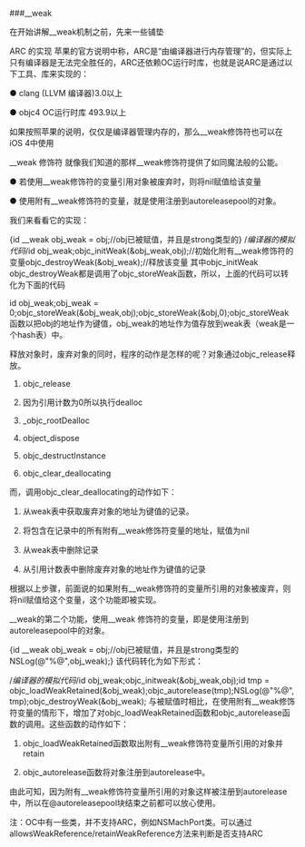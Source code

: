 ###__weak

在开始讲解__weak机制之前，先来一些铺垫

ARC 的实现
苹果的官方说明中称，ARC是“由编译器进行内存管理”的，但实际上只有编译器是无法完全胜任的，ARC还依赖OC运行时库，也就是说ARC是通过以下工具、库来实现的：

● clang (LLVM 编译器)3.0以上

● objc4 OC运行时库 493.9以上

如果按照苹果的说明，仅仅是编译器管理内存的，那么__weak修饰符也可以在iOS 4中使用

__weak 修饰符
就像我们知道的那样__weak修饰符提供了如同魔法般的公能。

● 若使用__weak修饰符的变量引用对象被废弃时，则将nil赋值给该变量

● 使用附有__weak修饰符的变量，就是使用注册到autoreleasepool的对象。

我们来看看它的实现：

{id __weak obj_weak = obj;//obj已被赋值，并且是strong类型的}
/*编译器的模拟代码*/id obj_weak;objc_initWeak(&obj_weak,obj);//初始化附有__weak修饰符的变量objc_destroyWeak(&obj_weak);//释放该变量
其中objc_initWeak objc_destroyWeak都是调用了objc_storeWeak函数，所以，上面的代码可以转化为下面的代码

id obj_weak;obj_weak = 0;objc_storeWeak(&obj_weak,obj);objc_storeWeak(&obj,0);objc_storeWeak函数以把obj的地址作为键值，obj_weak的地址作为值存放到weak表（weak是一个hash表）中。


释放对象时，废弃对象的同时，程序的动作是怎样的呢？对象通过objc_release释放。

1. objc_release

2. 因为引用计数为0所以执行dealloc

3. _objc_rootDealloc

4. object_dispose

5. objc_destructInstance

6. objc_clear_deallocating

而，调用objc_clear_deallocating的动作如下：

1. 从weak表中获取废弃对象的地址为键值的记录。

2. 将包含在记录中的所有附有__weak修饰符变量的地址，赋值为nil

3. 从weak表中删除记录

4. 从引用计数表中删除废弃对象的地址作为键值的记录

根据以上步骤，前面说的如果附有__weak修饰符的变量所引用的对象被废弃，则将nil赋值给这个变量，这个功能即被实现。

__weak的第二个功能，使用__weak 修饰符的变量，即是使用注册到autoreleasepool中的对象。

{id __weak obj_weak = obj;//obj已被赋值，并且是strong类型的NSLog(@"%@",obj_weak);}
该代码转化为如下形式：

/*编译器的模拟代码*/id obj_weak;objc_initweak(&obj_weak,obj);id tmp = objc_loadWeakRetained(&obj_weak);objc_autorelease(tmp);NSLog(@"%@",tmp);objc_destroyWeak(&obj_weak);
与被赋值时相比，在使用附有__weak修饰符变量的情形下，增加了对objc_loadWeakRetained函数和objc_autorelease函数的调用。这些函数的动作如下：

1. objc_loadWeakRetained函数取出附有__weak修饰符变量所引用的对象并retain

2. objc_autorelease函数将对象注册到autorelease中。

由此可知，因为附有__weak修饰符变量所引用的对象这样被注册到autorelease中，所以在@autoreleasepool块结束之前都可以放心使用。

注：OC中有一些类，并不支持ARC，例如NSMachPort类。可以通过allowsWeakReference/retainWeakReference方法来判断是否支持ARC